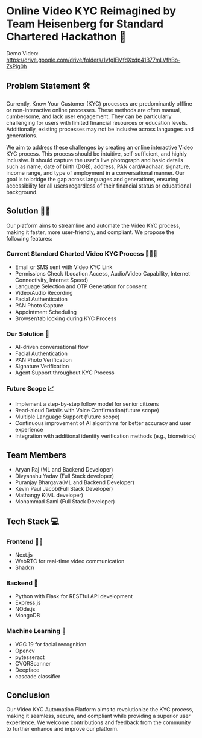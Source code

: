 # Online Video KYC Reimagined by Team Heisenberg for Standard Chartered Hackathon 🦅

Demo Video: https://drive.google.com/drive/folders/1vfgIEMfdXxdp41B77mLVfhBo-ZsPig0h


## Problem Statement 🛠️

Currently, Know Your Customer (KYC) processes are predominantly offline or non-interactive online processes. These methods are often manual, cumbersome, and lack user engagement. They can be particularly challenging for users with limited financial resources or education levels. Additionally, existing processes may not be inclusive across languages and generations.

We aim to address these challenges by creating an online interactive Video KYC process. This process should be intuitive, self-sufficient, and highly inclusive. It should capture the user's live photograph and basic details such as name, date of birth (DOB), address, PAN card/Aadhaar, signature, income range, and type of employment in a conversational manner. Our goal is to bridge the gap across languages and generations, ensuring accessibility for all users regardless of their financial status or educational background.


## Solution 💪🏽

Our platform aims to streamline and automate the Video KYC process, making it faster, more user-friendly, and compliant. We propose the following features:

### Current Standard Charted Video KYC Process 👩🏻‍💻

- Email or SMS sent with Video KYC Link
- Permissions Check (Location Access, Audio/Video Capability, Internet Connectivity, Internet Speed)
- Language Selection and OTP Generation for consent
- Video/Audio Recording
- Facial Authentication
- PAN Photo Capture
- Appointment Scheduling
- Browser/tab locking during KYC Process

### Our Solution 📝

- AI-driven conversational flow
- Facial Authentication
- PAN Photo Verification
- Signature Verification 
- Agent Support throughout KYC Process


### Future Scope 📈

- Implement a step-by-step follow model for senior citizens
- Read-aloud Details with Voice Confirmation(future scope)
- Multiple Language Support (future scope)
- Continuous improvement of AI algorithms for better accuracy and user experience
- Integration with additional identity verification methods (e.g., biometrics)

## Team Members

- Aryan Raj (ML and Backend Developer)
- Divyanshu Yadav (Full Stack developer)
- Puranjay Bhargava(ML and Backend Developer)
- Kevin Paul Jacob(Full Stack Developer)
- Mathangy K(ML developer)
- Mohammad Sami (Full Stack Developer)

## Tech Stack 💻

### Frontend 🥷🏼

- Next.js
- WebRTC for real-time video communication
- Shadcn


### Backend 🐐

- Python with Flask for RESTful API development
- Express.js
- NOde.js
- MongoDB 


### Machine Learning 🧠

- VGG 19 for facial recognition
- Opencv
- pytesseract
- CVQRScanner
- Deepface
- cascade classifier


## Conclusion

Our Video KYC Automation Platform aims to revolutionize the KYC process, making it seamless, secure, and compliant while providing a superior user experience. We welcome contributions and feedback from the community to further enhance and improve our platform.
